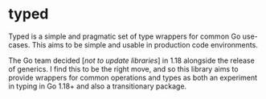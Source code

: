 # typed

Typed is a simple and pragmatic set of type wrappers for common Go use-cases. This aims to be simple
and usable in production code environments.

The Go team decided [_not to update libraries_] in 1.18 alongside the release of generics. I find this
to be the right move, and so this library aims to provide wrappers for common operations and types as
both an experiment in typing in Go 1.18+ and also a transitionary package.
